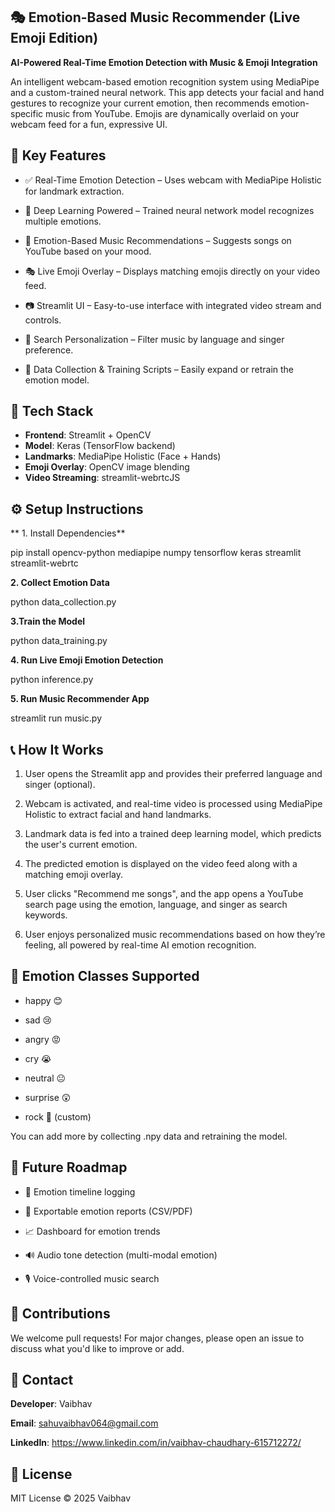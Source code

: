 ## 🎭 Emotion-Based Music Recommender (**Live Emoji Edition**)
**AI-Powered Real-Time Emotion Detection with Music & Emoji Integration**

An intelligent webcam-based emotion recognition system using MediaPipe and a custom-trained neural network. This app detects your facial and hand gestures to recognize your current emotion, then recommends emotion-specific music from YouTube. Emojis are dynamically overlaid on your webcam feed for a fun, expressive UI.


## 🚀 Key Features

- ✅ Real-Time Emotion Detection – Uses webcam with MediaPipe Holistic for landmark extraction.

- 🧠 Deep Learning Powered – Trained neural network model recognizes multiple emotions.

- 🎵 Emotion-Based Music Recommendations – Suggests songs on YouTube based on your mood.

- 🎭 Live Emoji Overlay – Displays matching emojis directly on your video feed.

- 📷 Streamlit UI – Easy-to-use interface with integrated video stream and controls.

- 🔎 Search Personalization – Filter music by language and singer preference.

- 🧪 Data Collection & Training Scripts – Easily expand or retrain the emotion model.
  

## 🧱 Tech Stack
-  **Frontend**: Streamlit + OpenCV
- **Model**: Keras (TensorFlow backend)
- **Landmarks**: MediaPipe Holistic (Face + Hands)
- **Emoji Overlay**: OpenCV image blending
- **Video Streaming**: streamlit-webrtcJS


## ⚙️ Setup Instructions
** 1. Install Dependencies**

pip install opencv-python mediapipe numpy tensorflow keras streamlit streamlit-webrtc

**2. Collect Emotion Data**

python data_collection.py

**3.Train the Model**

python data_training.py

**4. Run Live Emoji Emotion Detection**

python inference.py

**5. Run Music Recommender App**

streamlit run music.py



## 📞 How It Works

1. User opens the Streamlit app and provides their preferred language and singer (optional).

2. Webcam is activated, and real-time video is processed using MediaPipe Holistic to extract facial and hand landmarks.

3. Landmark data is fed into a trained deep learning model, which predicts the user's current emotion.

4. The predicted emotion is displayed on the video feed along with a matching emoji overlay.

5. User clicks "Recommend me songs", and the app opens a YouTube search page using the emotion, language, and singer as search keywords.

6. User enjoys personalized music recommendations based on how they’re feeling, all powered by real-time AI emotion recognition.



## 🎯 Emotion Classes Supported
- happy 😊

- sad 😢

- angry 😡

- cry 😭

- neutral 😐

- surprise 😲

- rock 🤘 (custom)

 You can add more by collecting .npy data and retraining the model.



## 🧠 Future Roadmap
- 📄 Emotion timeline logging

- 📁 Exportable emotion reports (CSV/PDF)

- 📈 Dashboard for emotion trends

- 🔊 Audio tone detection (multi-modal emotion)

- 🎙️ Voice-controlled music search





## 🤝 Contributions
We welcome pull requests! For major changes, please open an issue to discuss what you'd like to improve or add.


## 📧 Contact
**Developer**: Vaibhav

**Email**: sahuvaibhav064@gmail.com

**LinkedIn**: https://www.linkedin.com/in/vaibhav-chaudhary-615712272/


## 📜 License
MIT License © 2025 Vaibhav
